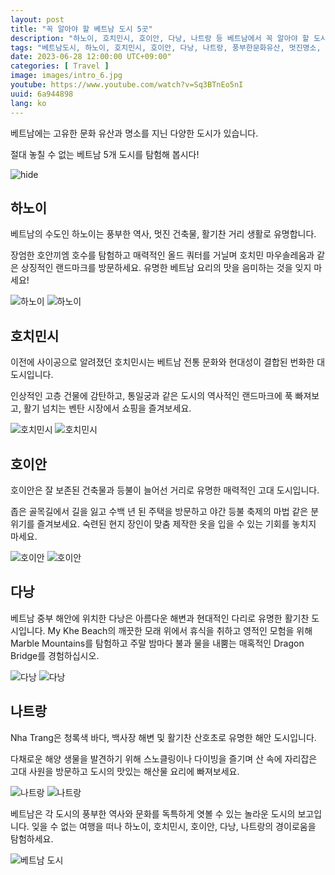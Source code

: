 ```yaml
---
layout: post
title: "꼭 알아야 할 베트남 도시 5곳"
description: "하노이, 호치민시, 호이안, 다낭, 나트랑 등 베트남에서 꼭 알아야 할 도시를 발견해보세요! 풍부한 문화 유산과 멋진 명소가 있는 이 도시들은 비교할 수 없는 여행 경험을 제공합니다."
tags: "베트남도시, 하노이, 호치민시, 호이안, 다낭, 나트랑, 풍부한문화유산, 멋진명소, 여행경험"
date: 2023-06-28 12:00:00 UTC+09:00"
categories: [ Travel ]
image: images/intro_6.jpg
youtube: https://www.youtube.com/watch?v=Sq3BTnEo5nI
uuid: 6a944898
lang: ko
---
```


베트남에는 고유한 문화 유산과 명소를 지닌 다양한 도시가 있습니다.

절대 놓칠 수 없는 베트남 5개 도시를 탐험해 봅시다!

![hide](images/intro_6.jpg)


## 하노이

베트남의 수도인 하노이는 풍부한 역사, 멋진 건축물, 활기찬 거리 생활로 유명합니다.

장엄한 호안끼엠 호수를 탐험하고 매력적인 올드 쿼터를 거닐며 호치민 마우솔레움과 같은 상징적인 랜드마크를 방문하세요.
유명한 베트남 요리의 맛을 음미하는 것을 잊지 마세요!

![하노이](images/main1_1.jpg)
![하노이](images/main1_2.jpg)


## 호치민시

이전에 사이공으로 알려졌던 호치민시는 베트남 전통 ​​문화와 현대성이 결합된 번화한 대도시입니다.

인상적인 고층 건물에 감탄하고, 통일궁과 같은 도시의 역사적인 랜드마크에 푹 빠져보고, 활기 넘치는 벤탄 시장에서 쇼핑을 즐겨보세요.

![호치민시](images/main2_1.jpg)
![호치민시](images/main2_2.jpg)


## 호이안

호이안은 잘 보존된 건축물과 등불이 늘어선 거리로 유명한 매력적인 고대 도시입니다.

좁은 골목길에서 길을 잃고 수백 년 된 주택을 방문하고 야간 등불 축제의 마법 같은 분위기를 즐겨보세요.
숙련된 현지 장인이 맞춤 제작한 옷을 입을 수 있는 기회를 놓치지 마세요.

![호이안](images/main3_2.jpg)
![호이안](images/main3_4.jpg)


## 다낭

베트남 중부 해안에 위치한 다낭은 아름다운 해변과 현대적인 다리로 유명한 활기찬 도시입니다.
My Khe Beach의 깨끗한 모래 위에서 휴식을 취하고 영적인 모험을 위해 Marble Mountains를 탐험하고 주말 밤마다 불과 물을 내뿜는 매혹적인 Dragon Bridge를 경험하십시오.

![다낭](images/main4_1.jpg)
![다낭](images/main4_2.jpg)


## 나트랑

Nha Trang은 청록색 바다, 백사장 해변 및 활기찬 산호초로 유명한 해안 도시입니다.

다채로운 해양 생물을 발견하기 위해 스노클링이나 다이빙을 즐기며 산 속에 자리잡은 고대 사원을 방문하고 도시의 맛있는 해산물 요리에 빠져보세요.

![나트랑](images/main5_1.jpg)
![나트랑](images/main5_2.jpg)




베트남은 각 도시의 풍부한 역사와 문화를 독특하게 엿볼 수 있는 놀라운 도시의 보고입니다.
잊을 수 없는 여행을 떠나 하노이, 호치민시, 호이안, 다낭, 나트랑의 경이로움을 탐험하세요.

![베트남 도시](images/intro_7.jpg)
